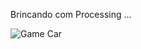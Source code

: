 Brincando com Processing ...

![Game Car](/AchcarLucas/Engenharia-F-sica-USP-/blob/master/Processing%20Code/Car/car_readme.png?raw=true)
